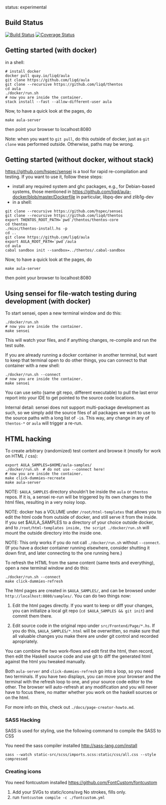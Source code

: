 status: experimental


## Build Status

[![Build Status](https://travis-ci.org/liqd/aula.svg?branch=master)](https://travis-ci.org/liqd/aula)
[![Coverage Status](https://coveralls.io/repos/github/liqd/aula/badge.svg?branch=master)](https://coveralls.io/github/liqd/aula?branch=master)


## Getting started (with docker)

in a shell:

```shell
# install docker
docker pull quay.io/liqd/aula
git clone https://github.com/liqd/aula
git clone --recursive https://github.com/liqd/thentos
cd aula
./docker/run.sh
# now you are inside the container.
stack install --fast --allow-different-user aula
```

Now, to have a quick look at the pages, do

```shell
make aula-server
```

then point your browser to localhost:8080

Note: when you want to `git pull`, do this outside of docker,
just as `git clone` was performed outside. Otherwise, paths may be wrong.


## Getting started (without docker, without stack)

https://github.com/hspec/sensei is a tool for rapid re-compilation and
testing.  If you want to use it, follow these steps:

- install any required system and ghc packages, e.g., for Debian-based
  systems, those mentioned in
  https://github.com/liqd/aula-docker/blob/master/Dockerfile
  in particular, libpq-dev and zlib1g-dev
- in a shell:

```shell
git clone --recursive https://github.com/hspec/sensei
git clone --recursive https://github.com/liqd/thentos
export THENTOS_ROOT_PATH=`pwd`/thentos/thentos-core
cd thentos
./misc/thentos-install.hs -p
cd ..
git clone https://github.com/liqd/aula
export AULA_ROOT_PATH=`pwd`/aula
cd aula
cabal sandbox init --sandbox=../thentos/.cabal-sandbox
```

Now, to have a quick look at the pages, do

```shell
make aula-server
```

then point your browser to localhost:8080


## Using sensei for file-watch testing during development (with docker)

To start sensei, open a new terminal window and do this:

```shell
./docker/run.sh
# now you are inside the container.
make sensei
```

This will watch your files, and if anything changes, re-compile and
run the test suite.

If you are already running a docker container in another terminal, but
want to keep that terminal open to do other things, you can connect to
that container with a new shell:

```shell
./docker/run.sh --connect
# now you are inside the container.
make sensei
```

You can use seito (same git repo, different executable) to pull the
last error report into your IDE to get pointed to the source code
locations.

Internal detail: sensei does not support multi-package development as such,
so we simply add the source files of all packages we want to use to
the source paths with a long list of `-i`s.  This way, any change in
any of `thentos-*` or `aula` will trigger a re-run.


## HTML hacking

To create arbitrary (randomized) test content and browse it (mostly
for work on HTML / css):

```shell
export AULA_SAMPLES=$HOME/aula-samples/
./docker/run.sh  # do not use --connect here!
# now you are inside the container.
make click-dummies-recreate
make aula-server
```

NOTE: `$AULA_SAMPLES` directory shouldn't be inside the `aula` or
`thentos` repos.  If it is, a sensei re-run will be triggered by its own
changes to the html files, resulting in a very noisy loop.

NOTE: docker has a VOLUME under `/root/html-templates` that
allows you to edit the html code from outside of docker, and still
serve it from the inside.  If you set $AULA_SAMPLES to a directory of
your choice outside docker, and to `/root/html-templates inside, the
script ./docker/run.sh` will mount the outside directory into the
inside one.

NOTE: This only works if you do not call `./docker/run.sh` without
`--connect`.  (If you have a docker container running elsewhere,
consider shutting it down first, and later connecting to the one
running here.)

To refresh the HTML from the same content (same texts and everything),
open a new terminal window and do this:

```shell
./docker/run.sh --connect
make click-dummies-refresh
```

The html pages are created in `$AULA_SAMPLES/`, and can be browsed
under `http://localhost:8080/samples/`.  You can do two things now:

1. Edit the html pages directly.  If you want to keep or diff your
   changes, you can initialize a local git repo (`cd $AULA_SAMPLES &&
   git init`) and commit them there.

2. Edit source code in the original repo under `src/Frontend/Page/*.hs`.
   If you do this, `$AULA_SAMPLES/*.html` will be overwritten, so make
   sure that all valuable changes you make there are under git control
   and recorded apropriately.

You can combine the two work-flows and edit first the html, then
record, then edit the Haskell source code and use git to diff the
generated html against the html you tweaked manually.

Both `aula-server` and `click-dummies-refresh` go into a loop, so you
need two terminals.  If you have two displays, you can move your
browser and the terminal with the refresh loop to one, and your source
code editor to the other.  The browser will auto-refresh at any modification
and you will never have to focus there, no matter whether you
work on the haskell sources or on the html.

For more info on this, check out `./docs/page-creator-howto.md`.


### SASS Hacking

SASS is used for styling, use the following command to compile the SASS
to CSS

You need the sass compiler installed http://sass-lang.com/install

```shell
sass --watch static-src/scss/imports.scss:static/css/all.css --style compressed
```

### Creating icons

You need fontcustom installed https://github.com/FontCustom/fontcustom

1. Add your SVGs to static/icons/svg No strokes, fills only.
2. run `fontcustom compile -c ./fontcustom.yml`
